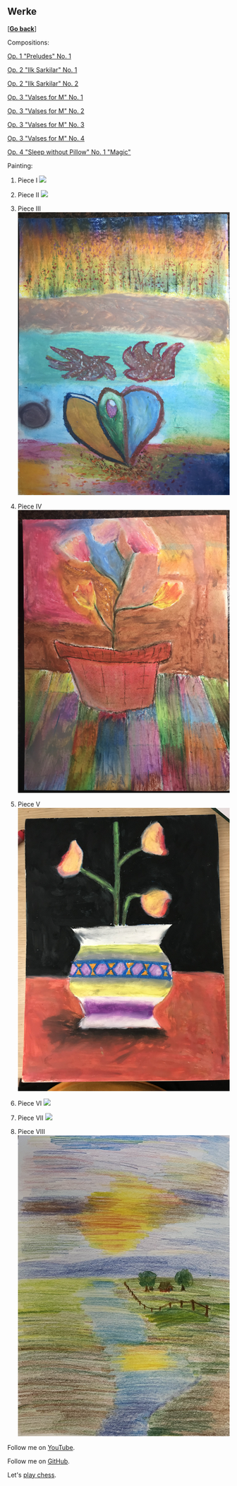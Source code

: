 ## Werke

\[[__Go back__](https://kagsimsek.github.io)\]

Compositions:

[Op. 1 "Preludes" No. 1](https://youtu.be/-ZByj-huV6g)

[Op. 2 "Ilk Sarkilar" No. 1](https://youtu.be/gq1tjsipeEs)

[Op. 2 "Ilk Sarkilar" No. 2](https://youtu.be/t15oFLvqEhk)

[Op. 3 "Valses for M" No. 1](https://youtu.be/dFOjV-_9hEY)

[Op. 3 "Valses for M" No. 2](https://youtu.be/SUrrblUNAP0)

[Op. 3 "Valses for M" No. 3](https://youtu.be/-hoTo_rcclw)

[Op. 3 "Valses for M" No. 4](https://youtu.be/Yt47mBAHQyk)

[Op. 4 "Sleep without Pillow" No. 1 "Magic"](https://www.youtube.com/watch?v=6XftrKJT4PI)

Painting:

1. Piece I
![](./files/img/painting/001.jpg)

2. Piece II
![](./files/img/painting/002.jpg)

3. Piece III
![](./files/img/painting/003.jpg)

4. Piece IV
![](./files/img/painting/004.jpg)

5. Piece V
![](./files/img/painting/005.jpg)

6. Piece VI
![](./files/img/painting/006.jpg)

7. Piece VII
![](./files/img/painting/007.jpg)

8. Piece VIII
![](./files/img/painting/008.jpg)

Follow me on [YouTube](https://www.youtube.com/channel/UCZyXHA37ucmJQfbALDMd5vQ).

Follow me on [GitHub](https://github.com/kagsimsek).

Let's [play chess](https://lichess.org/@/heppier).
